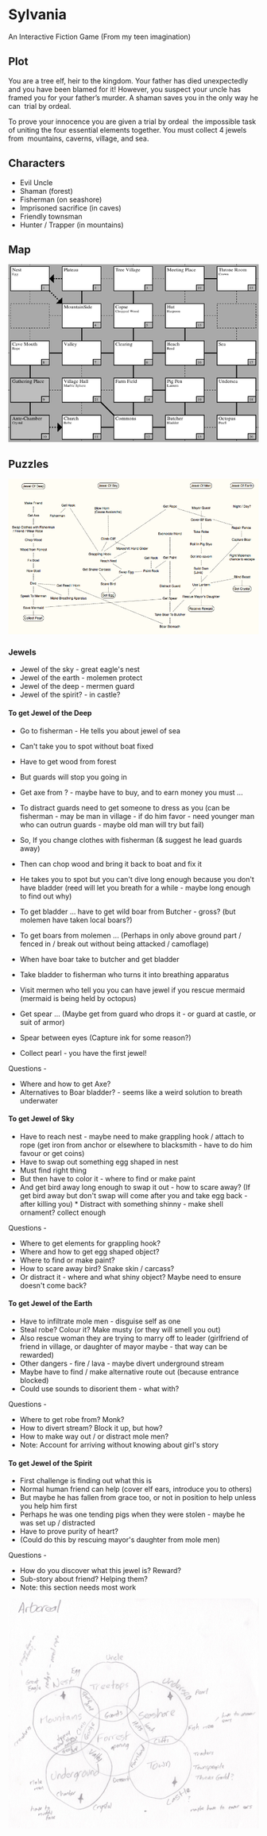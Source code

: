 # Sylvania

An Interactive Fiction Game
(From my teen imagination)

## Plot

You are a tree elf, heir to the kingdom. Your father has died unexpectedly and you have been blamed for it! However, you suspect your uncle has framed you for your father’s murder. A shaman saves you in the only way he can ­ trial by ordeal.

To prove your innocence you are given a trial by ordeal ­ the impossible task of uniting the four essential elements together. You must collect 4 jewels from ­ mountains, caverns, village, and sea.

## Characters

* Evil Uncle
* Shaman (forest)
* Fisherman (on seashore)
* Imprisoned sacrifice (in caves)
* Friendly townsman
* Hunter / Trapper (in mountains)

## Map

![Map](arborealmap.png)

## Puzzles

![Tasks](arborealtasks.png)

### Jewels

* Jewel of the sky - great eagle's nest
* Jewel of the earth - molemen protect
* Jewel of the deep - mermen guard
* Jewel of the spirit? - in castle?

#### To get Jewel of the Deep

* Go to fisherman - He tells you about jewel of sea
* Can't take you to spot without boat fixed
* Have to get wood from forest
* But guards will stop you going in
* Get axe from ? - maybe have to buy, and to earn money you must ...
* To distract guards need to get someone to dress as you (can be fisherman - may be man in village - if do him favor - need younger man who can outrun guards - maybe old man will try but fail)

* So, If you change clothes with fisherman (& suggest he lead guards away)
* Then can chop wood and bring it back to boat and fix it
* He takes you to spot but you can't dive long enough because you don't have bladder (reed will let you breath for a while - maybe long enough to find out why) 
* To get bladder ... have to get wild boar from Butcher - gross? (but molemen have taken local boars?) 
* To get boars from molemen ... (Perhaps in only above ground part / fenced in / break out without being attacked / camoflage)

* When have boar take to butcher and get bladder
* Take bladder to fisherman who turns it into breathing apparatus
* Visit mermen who tell you you can have jewel if you rescue mermaid (mermaid is being held by octopus) 
* Get spear ... (Maybe get from guard who drops it - or guard at castle, or suit of armor) 
* Spear between eyes (Capture ink for some reason?) 
* Collect pearl - you have the first jewel!

Questions -

* Where and how to get Axe?
* Alternatives to Boar bladder? - seems like a weird solution to breath underwater

#### To get Jewel of Sky

* Have to reach nest - maybe need to make grappling hook / attach to rope (get iron from anchor or elsewhere to blacksmith - have to do him favour or get coins)
* Have to swap out something egg shaped in nest
* Must find right thing
* But then have to color it - where to find or make paint
* And get bird away long enough to swap it out - how to scare away? (If get bird away but don't swap will come after you and take egg back - after killing you) * Distract with something shinny - make shell ornament? collect enough

Questions -

* Where to get elements for grappling hook?
* Where and how to get egg shaped object?
* Where to find or make paint?
* How to scare away bird? Snake skin / carcass?
* Or distract it - where and what shiny object? Maybe need to ensure doesn't come back?

#### To get Jewel of the Earth

* Have to infiltrate mole men - disguise self as one
* Steal robe? Colour it? Make musty (or they will smell you out)
* Also rescue woman they are trying to marry off to leader (girlfriend of friend in village, or daughter of mayor maybe - that way can be rewarded)
* Other dangers - fire / lava - maybe divert underground stream
* Maybe have to find / make alternative route out (because entrance blocked)
* Could use sounds to disorient them - what with?

Questions -

* Where to get robe from? Monk?
* How to divert stream? Block it up, but how?
* How to make way out / or distract mole men?
* Note: Account for arriving without knowing about girl's story

#### To get Jewel of the Spirit

* First challenge is finding out what this is
* Normal human friend can help (cover elf ears, introduce you to others)
* But maybe he has fallen from grace too, or not in position to help unless you help him first
* Perhaps he was one tending pigs when they were stolen - maybe he was set up / distracted
* Have to prove purity of heart?
* (Could do this by rescuing mayor's daughter from mole men)

Questions -

* How do you discover what this jewel is? Reward?
* Sub-story about friend? Helping them?
* Note: this section needs most work

![Early concept drawing](arborealconcept.jpg)
